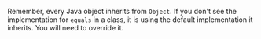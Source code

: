 Remember, every Java object inherits from `Object`. If you don't see the implementation for `equals` in
a class, it is using the default implementation it inherits. You will need to override it.
